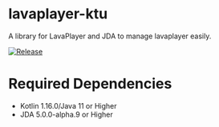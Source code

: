 # lavaplayer-ktu

A library for LavaPlayer and JDA to manage lavaplayer easily.

[![Release](https://jitpack.io/v/alvin0319/lavaplayer-ktu.svg)](https://jitpack.io/#alvin0319/lavaplayer-ktu)

# Required Dependencies

* Kotlin 1.16.0/Java 11 or Higher
* JDA 5.0.0-alpha.9 or Higher

<!--
# Examples

* Kotlin

```kotlin
fun main(args: Array<String>) {
    val jda = JDABuilder().createDefault("TOKEN")
        .enableIntents(LavaPlayerFactory.requiredIntents)
        .enableCache(LavaPlayerFactory.requiredFlags)
        .setMemberPolicy(LavaPlayerFactory.memberPolicy)
        .build()

    val guild = jda.getGuildById(215123155)

    val playerInfo = LavaPlayerFactory.getPlayer(jda, guild)
}
```

* Java

```java
public class Main {
    public static void main(String[] args) throws IllegalStateException, LoginException {
        JDA jda = JDABuilder.createDefault("TOKEN")
                .enableIntents(LavaPlayerFactory.requiredIntents)
                .enableCache(LavaPlayerFactory.requiredFlags)
                .setMemberPolicy(LavaPlayerFactory.memberPolicy)
                .build();

        Guild guild = jda.getGuildById(215123155);

        PlayerInfo playerInfo = LavaPlayerFactory.getPlayer(jda, guild);
    }
}
```
-->